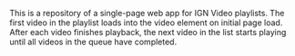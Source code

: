 This is a repository of a single-page web app for IGN Video playlists.
The first video in the playlist loads into the video element on initial page load.
After each video finishes playback, the next video in the list starts playing until all videos in the queue have completed.
